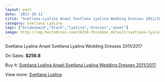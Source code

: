 ```yaml
---
layout: post
date: '2017-10-11'
title: "Svetlana Lyalina Anael Svetlana Lyalina Wedding Dresses 2011/2017"
category: Svetlana Lyalina
tags: ["bridesmaid","black","lyalina","dresses","anael"]
image: http://img.hectodress.com/20258-thickbox_default/svetlana-lyalina-anael-svetlana-lyalina-wedding-dresses-2011-2013.jpg
---
```

Svetlana Lyalina Anael Svetlana Lyalina Wedding Dresses 2011/2017

On Sales: **$256.8**
<a href="https://www.hectodress.com/svetlana-lyalina/9395-svetlana-lyalina-anael-svetlana-lyalina-wedding-dresses-2011-2013.html"><amp-img layout="responsive" width="600" height="600" src="//img.hectodress.com/20258-thickbox_default/svetlana-lyalina-anael-svetlana-lyalina-wedding-dresses-2011-2013.jpg" alt="Svetlana Lyalina Anael Svetlana Lyalina Wedding Dresses 2011/2017 0" /></a>
<a href="https://www.hectodress.com/svetlana-lyalina/9395-svetlana-lyalina-anael-svetlana-lyalina-wedding-dresses-2011-2013.html"><amp-img layout="responsive" width="600" height="600" src="//img.hectodress.com/20259-thickbox_default/svetlana-lyalina-anael-svetlana-lyalina-wedding-dresses-2011-2013.jpg" alt="Svetlana Lyalina Anael Svetlana Lyalina Wedding Dresses 2011/2017 1" /></a>

Buy it: [Svetlana Lyalina Anael Svetlana Lyalina Wedding Dresses 2011/2017](https://www.hectodress.com/svetlana-lyalina/9395-svetlana-lyalina-anael-svetlana-lyalina-wedding-dresses-2011-2013.html "Svetlana Lyalina Anael Svetlana Lyalina Wedding Dresses 2011/2017")

View more: [Svetlana Lyalina](https://www.hectodress.com/156-svetlana-lyalina "Svetlana Lyalina")